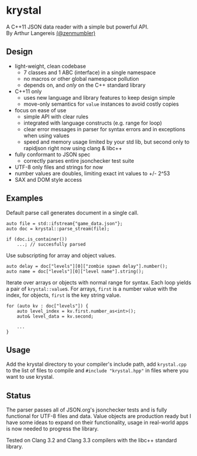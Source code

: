krystal
=======

A C++11 JSON data reader with a simple but powerful API.<br>
By Arthur Langereis [(@zenmumbler)](http://twitter.com/zenmumbler/)

Design
------

- light-weight, clean codebase
	- 7 classes and 1 ABC (interface) in a single namespace
	- no macros or other global namespace pollution
	- depends on, and _only_ on the C++ standard library
- C++11 only
	- uses new language and library features to keep design simple
	- move-only semantics for `value` instances to avoid costly copies
- focus on ease of use
	- simple API with clear rules
	- integrated with language constructs (e.g. range for loop)
	- clear error messages in parser for syntax errors and in exceptions when using values
	- speed and memory usage limited by your std lib, but second only to rapidjson right now using clang & libc++
- fully conformant to JSON spec
	- correctly parses entire jsonchecker test suite
- UTF-8 only files and strings for now
- number values are doubles, limiting exact int values to +/- 2^53
- SAX and DOM style access

Examples
--------

Default parse call generates document in a single call.

	auto file = std::ifstream{"game_data.json"};
	auto doc = krystal::parse_stream(file);

	if (doc.is_container())
		...; // succesfully parsed

Use subscripting for array and object values.

	auto delay = doc["levels"][0]["zombie spawn delay"].number();
	auto name = doc["levels"][0]["level name"].string();

Iterate over arrays or objects with normal range for syntax. Each loop yields a pair of `krystal::value`s.
For arrays, `first` is a number value with the index, for objects, `first` is the key string value.

	for (auto kv : doc["levels"]) {
		auto level_index = kv.first.number_as<int>();
		auto& level_data = kv.second;

		...
	}

Usage
-----

Add the krystal directory to your compiler's include path, add `krystal.cpp` to the list of files to
compile and `#include "krystal.hpp"` in files where you want to use krystal.


Status
------

The parser passes all of JSON.org's jsonchecker tests and is fully functional for UTF-8 files and data.
Value objects are production ready but I have some ideas to expand on their functionality, usage in 
real-world apps is now needed to progress the library.

Tested on Clang 3.2 and Clang 3.3 compilers with the libc++ standard library.
